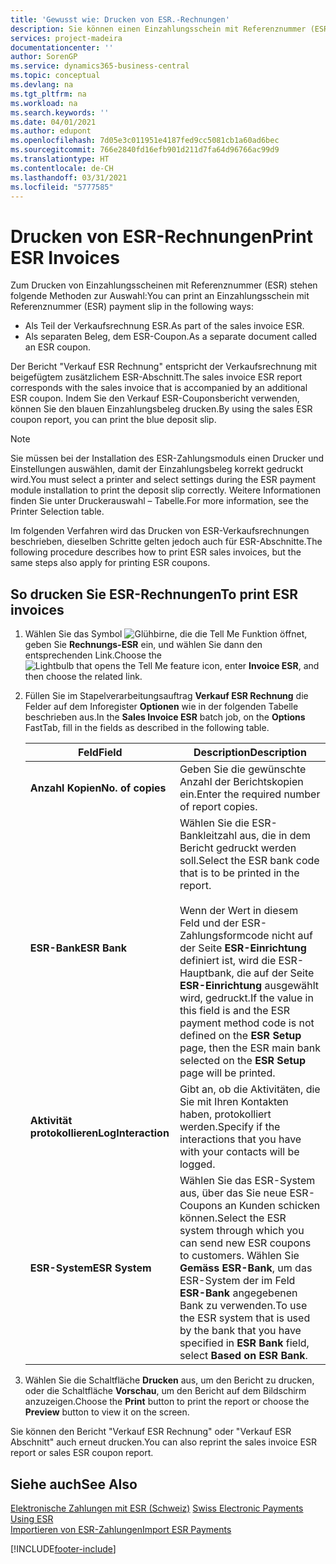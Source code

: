 ```yaml
---
title: 'Gewusst wie: Drucken von ESR.-Rechnungen'
description: Sie können einen Einzahlungsschein mit Referenznummer (ESR) auf mehrere Arten drucken.
services: project-madeira
documentationcenter: ''
author: SorenGP
ms.service: dynamics365-business-central
ms.topic: conceptual
ms.devlang: na
ms.tgt_pltfrm: na
ms.workload: na
ms.search.keywords: ''
ms.date: 04/01/2021
ms.author: edupont
ms.openlocfilehash: 7d05e3c011951e4187fed9cc5081cb1a60ad6bec
ms.sourcegitcommit: 766e2840fd16efb901d211d7fa64d96766ac99d9
ms.translationtype: HT
ms.contentlocale: de-CH
ms.lasthandoff: 03/31/2021
ms.locfileid: "5777585"
---
```

# <a name="print-esr-invoices"></a><span data-ttu-id="38629-103">Drucken von ESR-Rechnungen</span><span class="sxs-lookup"><span data-stu-id="38629-103">Print ESR Invoices</span></span>
<span data-ttu-id="38629-104">Zum Drucken von Einzahlungsscheinen mit Referenznummer (ESR) stehen folgende Methoden zur Auswahl:</span><span class="sxs-lookup"><span data-stu-id="38629-104">You can print an Einzahlungsschein mit Referenznummer (ESR) payment slip in the following ways:</span></span>  

- <span data-ttu-id="38629-105">Als Teil der Verkaufsrechnung ESR.</span><span class="sxs-lookup"><span data-stu-id="38629-105">As part of the sales invoice ESR.</span></span>  
- <span data-ttu-id="38629-106">Als separaten Beleg, dem ESR-Coupon.</span><span class="sxs-lookup"><span data-stu-id="38629-106">As a separate document called an ESR coupon.</span></span>  

<span data-ttu-id="38629-107">Der Bericht "Verkauf ESR Rechnung" entspricht der Verkaufsrechnung mit beigefügtem zusätzlichem ESR-Abschnitt.</span><span class="sxs-lookup"><span data-stu-id="38629-107">The sales invoice ESR report corresponds with the sales invoice that is accompanied by an additional ESR coupon.</span></span> <span data-ttu-id="38629-108">Indem Sie den Verkauf ESR-Couponsbericht verwenden, können Sie den blauen Einzahlungsbeleg drucken.</span><span class="sxs-lookup"><span data-stu-id="38629-108">By using the sales ESR coupon report, you can print the blue deposit slip.</span></span>  

> [!NOTE]  
>  <span data-ttu-id="38629-109">Sie müssen bei der Installation des ESR-Zahlungsmoduls einen Drucker und Einstellungen auswählen, damit der Einzahlungsbeleg korrekt gedruckt wird.</span><span class="sxs-lookup"><span data-stu-id="38629-109">You must select a printer and select settings during the ESR payment module installation to print the deposit slip correctly.</span></span> <span data-ttu-id="38629-110">Weitere Informationen finden Sie unter Druckerauswahl – Tabelle.</span><span class="sxs-lookup"><span data-stu-id="38629-110">For more information, see the Printer Selection table.</span></span>  

<span data-ttu-id="38629-111">Im folgenden Verfahren wird das Drucken von ESR-Verkaufsrechnungen beschrieben, dieselben Schritte gelten jedoch auch für ESR-Abschnitte.</span><span class="sxs-lookup"><span data-stu-id="38629-111">The following procedure describes how to print ESR sales invoices, but the same steps also apply for printing ESR coupons.</span></span>  

## <a name="to-print-esr-invoices"></a><span data-ttu-id="38629-112">So drucken Sie ESR-Rechnungen</span><span class="sxs-lookup"><span data-stu-id="38629-112">To print ESR invoices</span></span>  

1.  <span data-ttu-id="38629-113">Wählen Sie das Symbol ![Glühbirne, die die Tell Me Funktion öffnet](../../media/ui-search/search_small.png "Tell me-Funktion"), geben Sie **Rechnungs-ESR** ein, und wählen Sie dann den entsprechenden Link.</span><span class="sxs-lookup"><span data-stu-id="38629-113">Choose the ![Lightbulb that opens the Tell Me feature](../../media/ui-search/search_small.png "Tell me what you want to do") icon, enter **Invoice ESR**, and then choose the related link.</span></span>  
2.  <span data-ttu-id="38629-114">Füllen Sie im Stapelverarbeitungsauftrag **Verkauf ESR Rechnung** die Felder auf dem Inforegister **Optionen** wie in der folgenden Tabelle beschrieben aus.</span><span class="sxs-lookup"><span data-stu-id="38629-114">In the **Sales Invoice ESR** batch job, on the **Options** FastTab, fill in the fields as described in the following table.</span></span>  

    |<span data-ttu-id="38629-115">Feld</span><span class="sxs-lookup"><span data-stu-id="38629-115">Field</span></span>|<span data-ttu-id="38629-116">Description</span><span class="sxs-lookup"><span data-stu-id="38629-116">Description</span></span>|  
    |---------------------------------|---------------------------------------|  
    |<span data-ttu-id="38629-117">**Anzahl Kopien**</span><span class="sxs-lookup"><span data-stu-id="38629-117">**No. of copies**</span></span>|<span data-ttu-id="38629-118">Geben Sie die gewünschte Anzahl der Berichtskopien ein.</span><span class="sxs-lookup"><span data-stu-id="38629-118">Enter the required number of report copies.</span></span>|  
    |<span data-ttu-id="38629-119">**ESR-Bank**</span><span class="sxs-lookup"><span data-stu-id="38629-119">**ESR Bank**</span></span>|<span data-ttu-id="38629-120">Wählen Sie die ESR-Bankleitzahl aus, die in dem Bericht gedruckt werden soll.</span><span class="sxs-lookup"><span data-stu-id="38629-120">Select the ESR bank code that is to be printed in the report.</span></span><br /><br /> <span data-ttu-id="38629-121">Wenn der Wert in diesem Feld <Blank> und der ESR-Zahlungsformcode nicht auf der Seite **ESR-Einrichtung** definiert ist, wird die ESR-Hauptbank, die auf der Seite **ESR-Einrichtung** ausgewählt wird, gedruckt.</span><span class="sxs-lookup"><span data-stu-id="38629-121">If the value in this field is <Blank> and the ESR payment method code is not defined on the **ESR Setup** page, then the ESR main bank selected on the **ESR Setup** page will be printed.</span></span>|  
    |<span data-ttu-id="38629-122">**Aktivität protokollieren**</span><span class="sxs-lookup"><span data-stu-id="38629-122">**LogInteraction**</span></span>|<span data-ttu-id="38629-123">Gibt an, ob die Aktivitäten, die Sie mit Ihren Kontakten haben, protokolliert werden.</span><span class="sxs-lookup"><span data-stu-id="38629-123">Specify if the interactions that you have with your contacts will be logged.</span></span>|  
    |<span data-ttu-id="38629-124">**ESR-System**</span><span class="sxs-lookup"><span data-stu-id="38629-124">**ESR System**</span></span>|<span data-ttu-id="38629-125">Wählen Sie das ESR-System aus, über das Sie neue ESR-Coupons an Kunden schicken können.</span><span class="sxs-lookup"><span data-stu-id="38629-125">Select the ESR system through which you can send new ESR coupons to customers.</span></span> <span data-ttu-id="38629-126">Wählen Sie **Gemäss ESR-Bank**, um das ESR-System der im Feld **ESR-Bank** angegebenen Bank zu verwenden.</span><span class="sxs-lookup"><span data-stu-id="38629-126">To use the ESR system that is used by the bank that you have specified in **ESR Bank** field, select **Based on ESR Bank**.</span></span>|  

3.  <span data-ttu-id="38629-127">Wählen Sie die Schaltfläche **Drucken** aus, um den Bericht zu drucken, oder die Schaltfläche **Vorschau**, um den Bericht auf dem Bildschirm anzuzeigen.</span><span class="sxs-lookup"><span data-stu-id="38629-127">Choose the **Print** button to print the report or choose the **Preview** button to view it on the screen.</span></span>  

<span data-ttu-id="38629-128">Sie können den Bericht "Verkauf ESR Rechnung" oder "Verkauf ESR Abschnitt" auch erneut drucken.</span><span class="sxs-lookup"><span data-stu-id="38629-128">You can also reprint the sales invoice ESR report or sales ESR coupon report.</span></span>  

## <a name="see-also"></a><span data-ttu-id="38629-129">Siehe auch</span><span class="sxs-lookup"><span data-stu-id="38629-129">See Also</span></span>  
 <span data-ttu-id="38629-130">[Elektronische Zahlungen mit ESR (Schweiz)](swiss-electronic-payments-using-esr.md) </span><span class="sxs-lookup"><span data-stu-id="38629-130">[Swiss Electronic Payments Using ESR](swiss-electronic-payments-using-esr.md) </span></span>  
 [<span data-ttu-id="38629-131">Importieren von ESR-Zahlungen</span><span class="sxs-lookup"><span data-stu-id="38629-131">Import ESR Payments</span></span>](how-to-import-esr-payments.md)


[!INCLUDE[footer-include](../../includes/footer-banner.md)]
